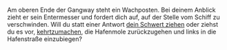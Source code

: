 <!-- Piratenschiff -->
Am oberen Ende der Gangway steht ein Wachposten. Bei deinem Anblick zieht er sein Entermesser und fordert dich auf, auf der Stelle vom Schiff zu verschwinden. Will du statt einer Antwort [dein Schwert ziehen](386) oder ziehst du es vor, [kehrtzumachen](78), die Hafenmole zurückzugehen und links in die Hafenstraße einzubiegen?